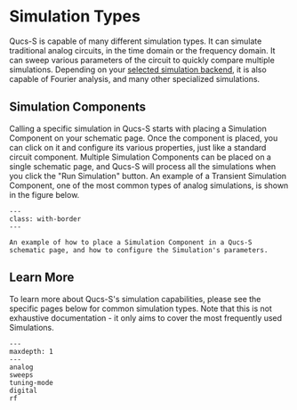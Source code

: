 # Simulation Types

Qucs-S is capable of many different simulation types. It can simulate traditional analog circuits, in the time domain or the frequency domain. It can sweep various parameters of the circuit to quickly compare multiple simulations. Depending on your [selected simulation backend](/overview/choosing-a-sim-backend), it is also capable of Fourier analysis, and many other specialized simulations.

## Simulation Components

Calling a specific simulation in Qucs-S starts with placing a Simulation Component on your schematic page. Once the component is placed, you can click on it and configure its various properties, just like a standard circuit component. Multiple Simulation Components can be placed on a single schematic page, and Qucs-S will process all the simulations when you click the "Run Simulation" button. An example of a Transient Simulation Component, one of the most common types of analog simulations, is shown in the figure below.

```{figure} /overview/images/simulation-component-example.drawio.png
---
class: with-border
---

An example of how to place a Simulation Component in a Qucs-S schematic page, and how to configure the Simulation's parameters.
```

## Learn More

To learn more about Qucs-S's simulation capabilities, please see the specific pages below for common simulation types. Note that this is not exhaustive documentation - it only aims to cover the most frequently used Simulations.

```{toctree}
---
maxdepth: 1
---
analog
sweeps
tuning-mode
digital
rf
```
